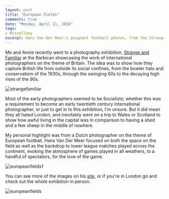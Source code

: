 ```yaml
---
layout: post
title: "European Fields"
comments: true
date: "Monday, April 11, 2016"
tags:
- Miscellany
excerpt: Hans Van Der Meer's poignant football photos, from the Strange and Familiar Barbican exhibition
---
```


Me and Annie recently went to a photography exhibition, [Strange and Familiar](http://www.barbican.org.uk/artgallery/event-detail.asp?ID=17922) at the Barbican showcasing the work of international photographers on the theme of Britain. The idea was to show how they capture British life from outside its social confines, from the bowler hats and conservatism of the 1930s, through the swinging 60s to the decaying high rises of the 90s.

![strangefamiliar](http://www.phaidon.com/resource/1-strange-and-familiar-cartier-bresson.jpg)

Most of the early photographers seemed to be Socialists; whether this was a requirement to become an early twentieth century international photographer, or just to get in to this exhibition, I'm unsure. But it did mean they all hated London, and inevitably went on a trip to Wales or Scotland to show how awful living in the capital was in comparison to having a shed and a few sheep in the middle of nowhere.

My personal highlight was from a Dutch photographer on the theme of European football. Hans Van Der Meer focused on both the space on the field as well as the backdrop to lower league matches played across the continent, evoking the atmosphere of games played in all weathers, to a handful of spectators, for the love of the game.

![europeanfields1](http://we-english.co.uk/blog/wp-content/uploads/2010/02/der-meer-01.jpg)

You can see more of the images on his [site](http://www.hansvandermeer.nl/projects/europeanfields), or if you're in London go and check out the whole exhibition in person.

![europeanfields](http://blogs.telegraph.co.uk/culture/files/2009/11/HvdM-EUFields-08.jpg)

